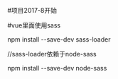 #项目2017-8开始

#vue里面使用sass

npm install --save-dev sass-loader

//sass-loader依赖于node-sass

npm install --save-dev node-sass

<style lang="scss">//这里是scss写sass报错
